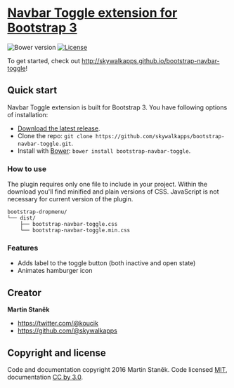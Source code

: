 # [Navbar Toggle extension for Bootstrap 3](http://skywalkapps.github.io/bootstrap-navbar-toggle)
![Bower version](https://img.shields.io/bower/v/bootstrap.svg?style=flat)
[![License](https://img.shields.io/badge/license-MIT-brightgreen.svg?style=flat)](LICENSE)

To get started, check out <http://skywalkapps.github.io/bootstrap-navbar-toggle>!

## Quick start

Navbar Toggle extension is built for Bootstrap 3. You have following options of installation:

- [Download the latest release](https://github.com/skywalkapps/bootstrap-navbar-toggle/archive/v0.9.0.zip).
- Clone the repo: `git clone https://github.com/skywalkapps/bootstrap-navbar-toggle.git`.
- Install with [Bower](http://bower.io): `bower install bootstrap-navbar-toggle`.

### How to use

The plugin requires only one file to include in your project. Within the download you'll find minified and plain versions of CSS. JavaScript is not necessary for current version of the plugin.

```
bootstrap-dropmenu/
└── dist/
    ├── bootstrap-navbar-toggle.css
    └── bootstrap-navbar-toggle.min.css
```

### Features

* Adds label to the toggle button (both inactive and open state)
* Animates hamburger icon

## Creator

**Martin Staněk**

- <https://twitter.com/@koucik>
- <https://github.com/@skywalkapps>

## Copyright and license

Code and documentation copyright 2016 Martin Staněk. Code licensed [MIT](https://github.com/skywalkapps/bootstrap-navbar-toggle/blob/master/LICENSE), documentation [CC by 3.0](https://creativecommons.org/licenses/by/3.0/).
